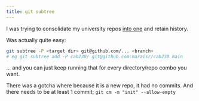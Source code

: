 ```yaml
---
title: git subtree
---
```


I was trying to consolidate my university repos [into one](https://github.com/maraisr/uni-days) and retain history.

Was actually quite easy:

```sh
git subtree -P <target dir> git@github.com/... <branch>
# eg git subtree add -P cab230/ git@github.com:maraisr/cab230 main
```

... and you can just keep running that for every directory/repo combo you want.

There was a gotcha where because it is a new repo, it had no commits. And there needs to be at least 1 commit; `git cm -m "init" --allow-empty`
